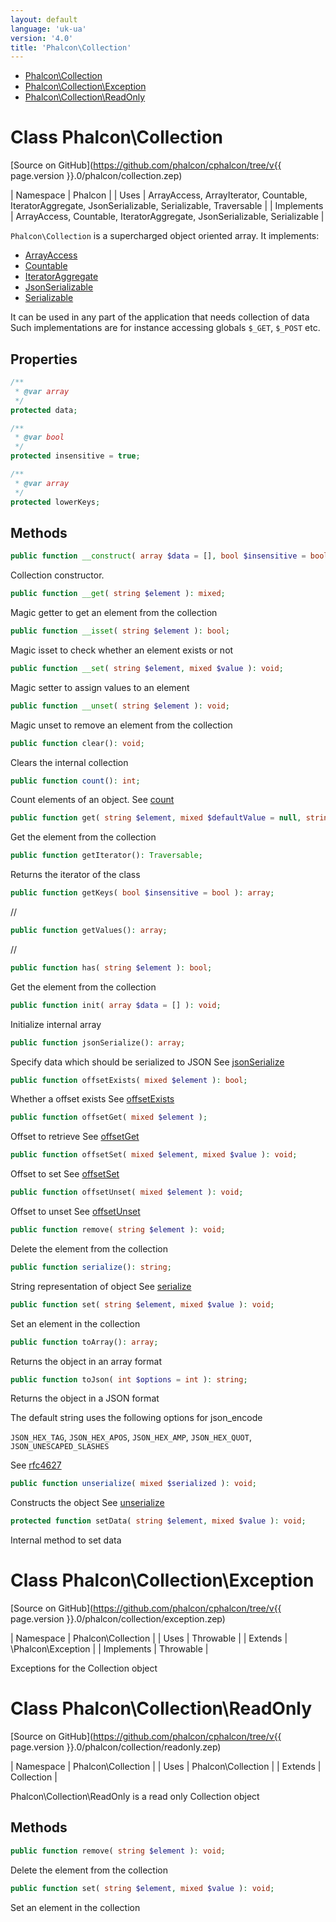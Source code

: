 ```yaml
---
layout: default
language: 'uk-ua'
version: '4.0'
title: 'Phalcon\Collection'
---
```


- [Phalcon\Collection](#collection)
- [Phalcon\Collection\Exception](#collection-exception)
- [Phalcon\Collection\ReadOnly](#collection-readonly)

<h1 id="collection">Class Phalcon\Collection</h1>

[Source on GitHub](https://github.com/phalcon/cphalcon/tree/v{{ page.version }}.0/phalcon/collection.zep)

| Namespace | Phalcon | | Uses | ArrayAccess, ArrayIterator, Countable, IteratorAggregate, JsonSerializable, Serializable, Traversable | | Implements | ArrayAccess, Countable, IteratorAggregate, JsonSerializable, Serializable |

`Phalcon\Collection` is a supercharged object oriented array. It implements:

- [ArrayAccess](https://www.php.net/manual/en/class.arrayaccess.php)
- [Countable](https://www.php.net/manual/en/class.countable.php)
- [IteratorAggregate](https://www.php.net/manual/en/class.iteratoraggregate.php)
- [JsonSerializable](https://www.php.net/manual/en/class.jsonserializable.php)
- [Serializable](https://www.php.net/manual/en/class.serializable.php)

It can be used in any part of the application that needs collection of data Such implementations are for instance accessing globals `$_GET`, `$_POST` etc.

## Properties

```php
/**
 * @var array
 */
protected data;

/**
 * @var bool
 */
protected insensitive = true;

/**
 * @var array
 */
protected lowerKeys;

```

## Methods

```php
public function __construct( array $data = [], bool $insensitive = bool );
```

Collection constructor.

```php
public function __get( string $element ): mixed;
```

Magic getter to get an element from the collection

```php
public function __isset( string $element ): bool;
```

Magic isset to check whether an element exists or not

```php
public function __set( string $element, mixed $value ): void;
```

Magic setter to assign values to an element

```php
public function __unset( string $element ): void;
```

Magic unset to remove an element from the collection

```php
public function clear(): void;
```

Clears the internal collection

```php
public function count(): int;
```

Count elements of an object. See [count](https://php.net/manual/en/countable.count.php)

```php
public function get( string $element, mixed $defaultValue = null, string $cast = null ): mixed;
```

Get the element from the collection

```php
public function getIterator(): Traversable;
```

Returns the iterator of the class

```php
public function getKeys( bool $insensitive = bool ): array;
```

//

```php
public function getValues(): array;
```

//

```php
public function has( string $element ): bool;
```

Get the element from the collection

```php
public function init( array $data = [] ): void;
```

Initialize internal array

```php
public function jsonSerialize(): array;
```

Specify data which should be serialized to JSON See [jsonSerialize](https://php.net/manual/en/jsonserializable.jsonserialize.php)

```php
public function offsetExists( mixed $element ): bool;
```

Whether a offset exists See [offsetExists](https://php.net/manual/en/arrayaccess.offsetexists.php)

```php
public function offsetGet( mixed $element );
```

Offset to retrieve See [offsetGet](https://php.net/manual/en/arrayaccess.offsetget.php)

```php
public function offsetSet( mixed $element, mixed $value ): void;
```

Offset to set See [offsetSet](https://php.net/manual/en/arrayaccess.offsetset.php)

```php
public function offsetUnset( mixed $element ): void;
```

Offset to unset See [offsetUnset](https://php.net/manual/en/arrayaccess.offsetunset.php)

```php
public function remove( string $element ): void;
```

Delete the element from the collection

```php
public function serialize(): string;
```

String representation of object See [serialize](https://php.net/manual/en/serializable.serialize.php)

```php
public function set( string $element, mixed $value ): void;
```

Set an element in the collection

```php
public function toArray(): array;
```

Returns the object in an array format

```php
public function toJson( int $options = int ): string;
```

Returns the object in a JSON format

The default string uses the following options for json_encode

`JSON_HEX_TAG`, `JSON_HEX_APOS`, `JSON_HEX_AMP`, `JSON_HEX_QUOT`, `JSON_UNESCAPED_SLASHES`

See [rfc4627](https://www.ietf.org/rfc/rfc4627.txt)

```php
public function unserialize( mixed $serialized ): void;
```

Constructs the object See [unserialize](https://php.net/manual/en/serializable.unserialize.php)

```php
protected function setData( string $element, mixed $value ): void;
```

Internal method to set data

<h1 id="collection-exception">Class Phalcon\Collection\Exception</h1>

[Source on GitHub](https://github.com/phalcon/cphalcon/tree/v{{ page.version }}.0/phalcon/collection/exception.zep)

| Namespace | Phalcon\Collection | | Uses | Throwable | | Extends | \Phalcon\Exception | | Implements | Throwable |

Exceptions for the Collection object

<h1 id="collection-readonly">Class Phalcon\Collection\ReadOnly</h1>

[Source on GitHub](https://github.com/phalcon/cphalcon/tree/v{{ page.version }}.0/phalcon/collection/readonly.zep)

| Namespace | Phalcon\Collection | | Uses | Phalcon\Collection | | Extends | Collection |

Phalcon\Collection\ReadOnly is a read only Collection object

## Methods

```php
public function remove( string $element ): void;
```

Delete the element from the collection

```php
public function set( string $element, mixed $value ): void;
```

Set an element in the collection